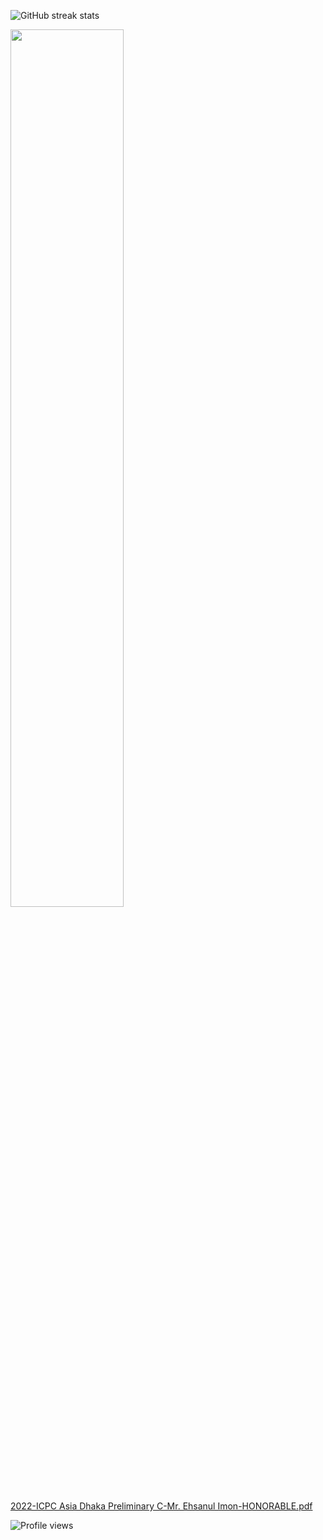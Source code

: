 
![GitHub streak stats](https://github-readme-streak-stats.herokuapp.com/?user=ehsanulimon) 


<img src="https://user-images.githubusercontent.com/72217632/221797959-05286c12-46ba-4688-8726-88f3b454775e.jpg" width="60%" height="60%">

[2022-ICPC Asia Dhaka Preliminary C-Mr. Ehsanul Imon-HONORABLE.pdf](https://github.com/ehsanulimon/ehsanulimon/files/10848103/2022-ICPC.Asia.Dhaka.Preliminary.C-Mr.Ehsanul.Imon-HONORABLE.pdf)

![Profile views](https://gpvc.arturio.dev/ehsanulimon)  


